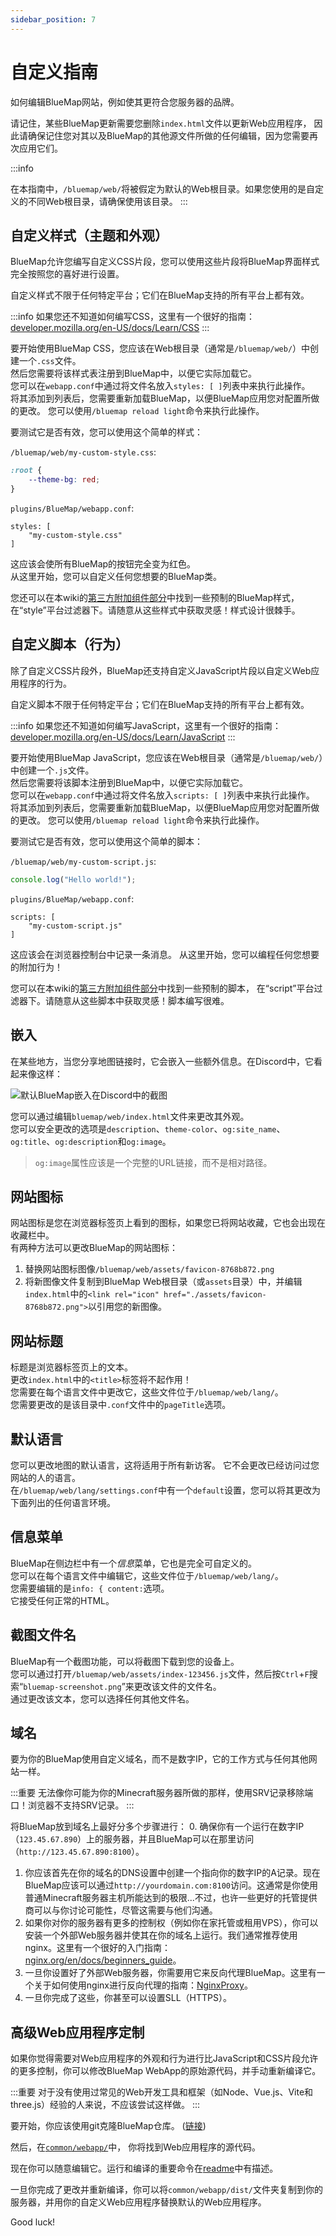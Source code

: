 ```yaml
---
sidebar_position: 7
---
```


# 自定义指南

如何编辑BlueMap网站，例如使其更符合您服务器的品牌。

请记住，某些BlueMap更新需要您删除`index.html`文件以更新Web应用程序，
因此请确保记住您对其以及BlueMap的其他源文件所做的任何编辑，因为您需要再次应用它们。

:::info

在本指南中，`/bluemap/web/`将被假定为默认的Web根目录。如果您使用的是自定义的不同Web根目录，请确保使用该目录。
:::



## 自定义样式（主题和外观）
BlueMap允许您编写自定义CSS片段，您可以使用这些片段将BlueMap界面样式完全按照您的喜好进行设置。

自定义样式不限于任何特定平台；它们在BlueMap支持的所有平台上都有效。

:::info
如果您还不知道如何编写CSS，这里有一个很好的指南：[developer.mozilla.org/en-US/docs/Learn/CSS](https://developer.mozilla.org/en-US/docs/Learn/CSS)
:::

要开始使用BlueMap CSS，您应该在Web根目录（通常是`/bluemap/web/`）中创建一个`.css`文件。  
然后您需要将该样式表注册到BlueMap中，以便它实际加载它。  
您可以在`webapp.conf`中通过将文件名放入`styles: [ ]`列表中来执行此操作。  
将其添加到列表后，您需要重新加载BlueMap，以便BlueMap应用您对配置所做的更改。
您可以使用`/bluemap reload light`命令来执行此操作。

要测试它是否有效，您可以使用这个简单的样式：

`/bluemap/web/my-custom-style.css`:
```css
:root {
    --theme-bg: red;
}
```
`plugins/BlueMap/webapp.conf`:
```hocon
styles: [
    "my-custom-style.css"
]
```
这应该会使所有BlueMap的按钮完全变为红色。  
从这里开始，您可以自定义任何您想要的BlueMap类。

您还可以在本wiki的[第三方附加组件部分](/bluemap/3rdPartySupport.html?platform=script)中找到一些预制的BlueMap样式，
在“style”平台过滤器下。请随意从这些样式中获取灵感！样式设计很棘手。

## 自定义脚本（行为）
除了自定义CSS片段外，BlueMap还支持自定义JavaScript片段以自定义Web应用程序的行为。

自定义脚本不限于任何特定平台；它们在BlueMap支持的所有平台上都有效。

:::info
如果您还不知道如何编写JavaScript，这里有一个很好的指南：[developer.mozilla.org/en-US/docs/Learn/JavaScript](https://developer.mozilla.org/en-US/docs/Learn/JavaScript)
:::

要开始使用BlueMap JavaScript，您应该在Web根目录（通常是`/bluemap/web/`）中创建一个`.js`文件。  
然后您需要将该脚本注册到BlueMap中，以便它实际加载它。  
您可以在`webapp.conf`中通过将文件名放入`scripts: [ ]`列表中来执行此操作。  
将其添加到列表后，您需要重新加载BlueMap，以便BlueMap应用您对配置所做的更改。
您可以使用`/bluemap reload light`命令来执行此操作。

要测试它是否有效，您可以使用这个简单的脚本：

`/bluemap/web/my-custom-script.js`:
```js
console.log("Hello world!");
```
`plugins/BlueMap/webapp.conf`:
```hocon
scripts: [
    "my-custom-script.js"
]
```
这应该会在浏览器控制台中记录一条消息。
从这里开始，您可以编程任何您想要的附加行为！

您可以在本wiki的[第三方附加组件部分](/bluemap/3rdPartySupport.html?platform=script)中找到一些预制的脚本，
在“script”平台过滤器下。请随意从这些脚本中获取灵感！脚本编写很难。

## 嵌入
在某些地方，当您分享地图链接时，它会嵌入一些额外信息。在Discord中，它看起来像这样：

![默认BlueMap嵌入在Discord中的截图](/bluemap/assets/BlueMapDiscordEmbed.png)

您可以通过编辑`bluemap/web/index.html`文件来更改其外观。  
您可以安全更改的选项是`description`、`theme-color`、`og:site_name`、`og:title`、`og:description`和`og:image`。

> `og:image`属性应该是一个完整的URL链接，而不是相对路径。


## 网站图标
网站图标是您在浏览器标签页上看到的图标，如果您已将网站收藏，它也会出现在收藏栏中。  
有两种方法可以更改BlueMap的网站图标：
1. 替换网站图标图像`/bluemap/web/assets/favicon-8768b872.png`
2. 将新图像文件复制到BlueMap Web根目录（或`assets`目录）中，并编辑`index.html`中的`<link rel="icon" href="./assets/favicon-8768b872.png">`以引用您的新图像。

## 网站标题
标题是浏览器标签页上的文本。  
更改`index.html`中的`<title>`标签将不起作用！  
您需要在每个语言文件中更改它，这些文件位于`/bluemap/web/lang/`。  
您需要更改的是该目录中`.conf`文件中的`pageTitle`选项。

## 默认语言
您可以更改地图的默认语言，这将适用于所有新访客。
它不会更改已经访问过您网站的人的语言。  
在`/bluemap/web/lang/settings.conf`中有一个`default`设置，您可以将其更改为下面列出的任何语言环境。

## 信息菜单
BlueMap在侧边栏中有一个*信息*菜单，它也是完全可自定义的。  
您可以在每个语言文件中编辑它，这些文件位于`/bluemap/web/lang/`。  
您需要编辑的是`info: { content:`选项。  
它接受任何正常的HTML。

## 截图文件名
BlueMap有一个截图功能，可以将截图下载到您的设备上。  
您可以通过打开`/bluemap/web/assets/index-123456.js`文件，然后按`Ctrl`+`F`搜索“`bluemap-screenshot.png`”来更改该文件的文件名。  
通过更改该文本，您可以选择任何其他文件名。

## 域名
要为你的BlueMap使用自定义域名，而不是数字IP，它的工作方式与任何其他网站一样。

:::重要
无法像你可能为你的Minecraft服务器所做的那样，使用SRV记录移除端口！浏览器不支持SRV记录。
:::

将BlueMap放到域名上最好分多个步骤进行：
0. 确保你有一个运行在数字IP（`123.45.67.890`）上的服务器，并且BlueMap可以在那里访问（`http://123.45.67.890:8100`）。
1. 你应该首先在你的域名的DNS设置中创建一个指向你的数字IP的A记录。现在BlueMap应该可以通过`http://yourdomain.com:8100`访问。这通常是你使用普通Minecraft服务器主机所能达到的极限...不过，也许一些更好的托管提供商可以与你讨论可能性，尽管这需要与他们沟通。
2. 如果你对你的服务器有更多的控制权（例如你在家托管或租用VPS），你可以安装一个外部Web服务器并使其在你的域名上运行。我们通常推荐使用nginx。这里有一个很好的入门指南：[nginx.org/en/docs/beginners_guide](https://nginx.org/en/docs/beginners_guide.html)。
3. 一旦你设置好了外部Web服务器，你需要用它来反向代理BlueMap。这里有一个关于如何使用nginx进行反向代理的指南：[NginxProxy](/bluemap/wiki/webserver/NginxProxy.html)。
4. 一旦你完成了这些，你甚至可以设置SLL（HTTPS）。

## 高级Web应用程序定制
如果你觉得需要对Web应用程序的外观和行为进行比JavaScript和CSS片段允许的更多控制，你可以修改BlueMap WebApp的原始源代码，并手动重新编译它。

:::重要
对于没有使用过常见的Web开发工具和框架（如Node、Vue.js、Vite和three.js）经验的人来说，不应该尝试这样做。
:::

要开始，你应该使用git克隆BlueMap仓库。
([链接](https://github.com/BlueMap-Minecraft/BlueMap?tab=readme-ov-file#development))

然后，在[`common/webapp/`](https://github.com/BlueMap-Minecraft/BlueMap/tree/master/common/webapp)中，
你将找到Web应用程序的源代码。

现在你可以随意编辑它。运行和编译的重要命令在[readme](https://github.com/BlueMap-Minecraft/BlueMap/tree/master/common/webapp#readme)中有描述。

一旦你完成了更改并重新编译，你可以将`common/webapp/dist/`文件夹复制到你的服务器，并用你的自定义Web应用程序替换默认的Web应用程序。

Good luck!
